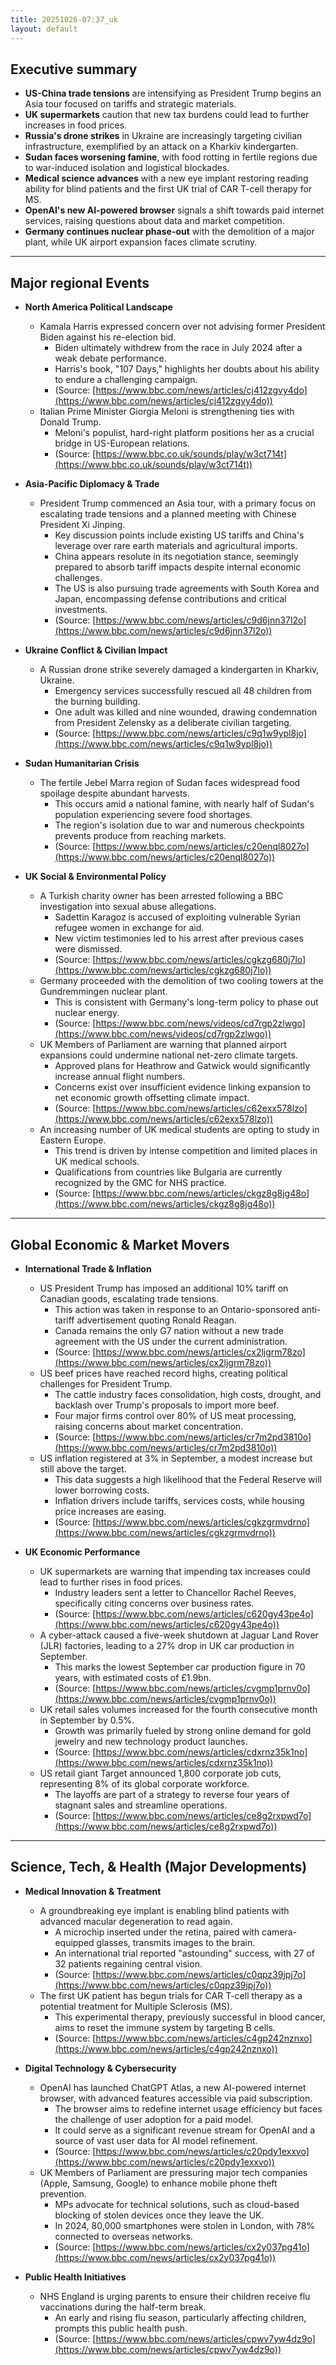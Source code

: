 ```yaml
--- 
title: 20251026-07:37_uk
layout: default 
---
```

## Executive summary

*   **US-China trade tensions** are intensifying as President Trump begins an Asia tour focused on tariffs and strategic materials.
*   **UK supermarkets** caution that new tax burdens could lead to further increases in food prices.
*   **Russia's drone strikes** in Ukraine are increasingly targeting civilian infrastructure, exemplified by an attack on a Kharkiv kindergarten.
*   **Sudan faces worsening famine**, with food rotting in fertile regions due to war-induced isolation and logistical blockades.
*   **Medical science advances** with a new eye implant restoring reading ability for blind patients and the first UK trial of CAR T-cell therapy for MS.
*   **OpenAI's new AI-powered browser** signals a shift towards paid internet services, raising questions about data and market competition.
*   **Germany continues nuclear phase-out** with the demolition of a major plant, while UK airport expansion faces climate scrutiny.

---

## Major regional Events

*   **North America Political Landscape**
    *   Kamala Harris expressed concern over not advising former President Biden against his re-election bid.
        *   Biden ultimately withdrew from the race in July 2024 after a weak debate performance.
        *   Harris's book, "107 Days," highlights her doubts about his ability to endure a challenging campaign.
        *   (Source: [https://www.bbc.com/news/articles/cj412zgvy4do](https://www.bbc.com/news/articles/cj412zgvy4do))
    *   Italian Prime Minister Giorgia Meloni is strengthening ties with Donald Trump.
        *   Meloni's populist, hard-right platform positions her as a crucial bridge in US-European relations.
        *   (Source: [https://www.bbc.co.uk/sounds/play/w3ct714t](https://www.bbc.co.uk/sounds/play/w3ct714t))

*   **Asia-Pacific Diplomacy & Trade**
    *   President Trump commenced an Asia tour, with a primary focus on escalating trade tensions and a planned meeting with Chinese President Xi Jinping.
        *   Key discussion points include existing US tariffs and China's leverage over rare earth materials and agricultural imports.
        *   China appears resolute in its negotiation stance, seemingly prepared to absorb tariff impacts despite internal economic challenges.
        *   The US is also pursuing trade agreements with South Korea and Japan, encompassing defense contributions and critical investments.
        *   (Source: [https://www.bbc.com/news/articles/c9d6jnn37l2o](https://www.bbc.com/news/articles/c9d6jnn37l2o))

*   **Ukraine Conflict & Civilian Impact**
    *   A Russian drone strike severely damaged a kindergarten in Kharkiv, Ukraine.
        *   Emergency services successfully rescued all 48 children from the burning building.
        *   One adult was killed and nine wounded, drawing condemnation from President Zelensky as a deliberate civilian targeting.
        *   (Source: [https://www.bbc.com/news/articles/c9q1w9ypl8jo](https://www.bbc.com/news/articles/c9q1w9ypl8jo))

*   **Sudan Humanitarian Crisis**
    *   The fertile Jebel Marra region of Sudan faces widespread food spoilage despite abundant harvests.
        *   This occurs amid a national famine, with nearly half of Sudan's population experiencing severe food shortages.
        *   The region's isolation due to war and numerous checkpoints prevents produce from reaching markets.
        *   (Source: [https://www.bbc.com/news/articles/c20enql8027o](https://www.bbc.com/news/articles/c20enql8027o))

*   **UK Social & Environmental Policy**
    *   A Turkish charity owner has been arrested following a BBC investigation into sexual abuse allegations.
        *   Sadettin Karagoz is accused of exploiting vulnerable Syrian refugee women in exchange for aid.
        *   New victim testimonies led to his arrest after previous cases were dismissed.
        *   (Source: [https://www.bbc.com/news/articles/cgkzg680j7lo](https://www.bbc.com/news/articles/cgkzg680j7lo))
    *   Germany proceeded with the demolition of two cooling towers at the Gundremmingen nuclear plant.
        *   This is consistent with Germany's long-term policy to phase out nuclear energy.
        *   (Source: [https://www.bbc.com/news/videos/cd7rgp2zlwgo](https://www.bbc.com/news/videos/cd7rgp2zlwgo))
    *   UK Members of Parliament are warning that planned airport expansions could undermine national net-zero climate targets.
        *   Approved plans for Heathrow and Gatwick would significantly increase annual flight numbers.
        *   Concerns exist over insufficient evidence linking expansion to net economic growth offsetting climate impact.
        *   (Source: [https://www.bbc.com/news/articles/c62exx578lzo](https://www.bbc.com/news/articles/c62exx578lzo))
    *   An increasing number of UK medical students are opting to study in Eastern Europe.
        *   This trend is driven by intense competition and limited places in UK medical schools.
        *   Qualifications from countries like Bulgaria are currently recognized by the GMC for NHS practice.
        *   (Source: [https://www.bbc.com/news/articles/ckgz8g8jg48o](https://www.bbc.com/news/articles/ckgz8g8jg48o))

---

## Global Economic & Market Movers

*   **International Trade & Inflation**
    *   US President Trump has imposed an additional 10% tariff on Canadian goods, escalating trade tensions.
        *   This action was taken in response to an Ontario-sponsored anti-tariff advertisement quoting Ronald Reagan.
        *   Canada remains the only G7 nation without a new trade agreement with the US under the current administration.
        *   (Source: [https://www.bbc.com/news/articles/cx2ljgrm78zo](https://www.bbc.com/news/articles/cx2ljgrm78zo))
    *   US beef prices have reached record highs, creating political challenges for President Trump.
        *   The cattle industry faces consolidation, high costs, drought, and backlash over Trump's proposals to import more beef.
        *   Four major firms control over 80% of US meat processing, raising concerns about market concentration.
        *   (Source: [https://www.bbc.com/news/articles/cr7m2pd3810o](https://www.bbc.com/news/articles/cr7m2pd3810o))
    *   US inflation registered at 3% in September, a modest increase but still above the target.
        *   This data suggests a high likelihood that the Federal Reserve will lower borrowing costs.
        *   Inflation drivers include tariffs, services costs, while housing price increases are easing.
        *   (Source: [https://www.bbc.com/news/articles/cgkzgrmvdrno](https://www.bbc.com/news/articles/cgkzgrmvdrno))

*   **UK Economic Performance**
    *   UK supermarkets are warning that impending tax increases could lead to further rises in food prices.
        *   Industry leaders sent a letter to Chancellor Rachel Reeves, specifically citing concerns over business rates.
        *   (Source: [https://www.bbc.com/news/articles/c620gy43pe4o](https://www.bbc.com/news/articles/c620gy43pe4o))
    *   A cyber-attack caused a five-week shutdown at Jaguar Land Rover (JLR) factories, leading to a 27% drop in UK car production in September.
        *   This marks the lowest September car production figure in 70 years, with estimated costs of £1.9bn.
        *   (Source: [https://www.bbc.com/news/articles/cvgmp1prnv0o](https://www.bbc.com/news/articles/cvgmp1prnv0o))
    *   UK retail sales volumes increased for the fourth consecutive month in September by 0.5%.
        *   Growth was primarily fueled by strong online demand for gold jewelry and new technology product launches.
        *   (Source: [https://www.bbc.com/news/articles/cdxrnz35k1no](https://www.bbc.com/news/articles/cdxrnz35k1no))
    *   US retail giant Target announced 1,800 corporate job cuts, representing 8% of its global corporate workforce.
        *   The layoffs are part of a strategy to reverse four years of stagnant sales and streamline operations.
        *   (Source: [https://www.bbc.com/news/articles/ce8g2rxpwd7o](https://www.bbc.com/news/articles/ce8g2rxpwd7o))

---

## Science, Tech, & Health (Major Developments)

*   **Medical Innovation & Treatment**
    *   A groundbreaking eye implant is enabling blind patients with advanced macular degeneration to read again.
        *   A microchip inserted under the retina, paired with camera-equipped glasses, transmits images to the brain.
        *   An international trial reported "astounding" success, with 27 of 32 patients regaining central vision.
        *   (Source: [https://www.bbc.com/news/articles/c0qpz39jpj7o](https://www.bbc.com/news/articles/c0qpz39jpj7o))
    *   The first UK patient has begun trials for CAR T-cell therapy as a potential treatment for Multiple Sclerosis (MS).
        *   This experimental therapy, previously successful in blood cancer, aims to reset the immune system by targeting B cells.
        *   (Source: [https://www.bbc.com/news/articles/c4gp242nznxo](https://www.bbc.com/news/articles/c4gp242nznxo))

*   **Digital Technology & Cybersecurity**
    *   OpenAI has launched ChatGPT Atlas, a new AI-powered internet browser, with advanced features accessible via paid subscription.
        *   The browser aims to redefine internet usage efficiency but faces the challenge of user adoption for a paid model.
        *   It could serve as a significant revenue stream for OpenAI and a source of vast user data for AI model refinement.
        *   (Source: [https://www.bbc.com/news/articles/c20pdy1exxvo](https://www.bbc.com/news/articles/c20pdy1exxvo))
    *   UK Members of Parliament are pressuring major tech companies (Apple, Samsung, Google) to enhance mobile phone theft prevention.
        *   MPs advocate for technical solutions, such as cloud-based blocking of stolen devices once they leave the UK.
        *   In 2024, 80,000 smartphones were stolen in London, with 78% connected to overseas networks.
        *   (Source: [https://www.bbc.com/news/articles/cx2y037pg41o](https://www.bbc.com/news/articles/cx2y037pg41o))

*   **Public Health Initiatives**
    *   NHS England is urging parents to ensure their children receive flu vaccinations during the half-term break.
        *   An early and rising flu season, particularly affecting children, prompts this public health push.
        *   (Source: [https://www.bbc.com/news/articles/cpwv7yw4dz9o](https://www.bbc.com/news/articles/cpwv7yw4dz9o))